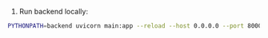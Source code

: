 
1. Run backend locally:
```bash
PYTHONPATH=backend uvicorn main:app --reload --host 0.0.0.0 --port 8000
```